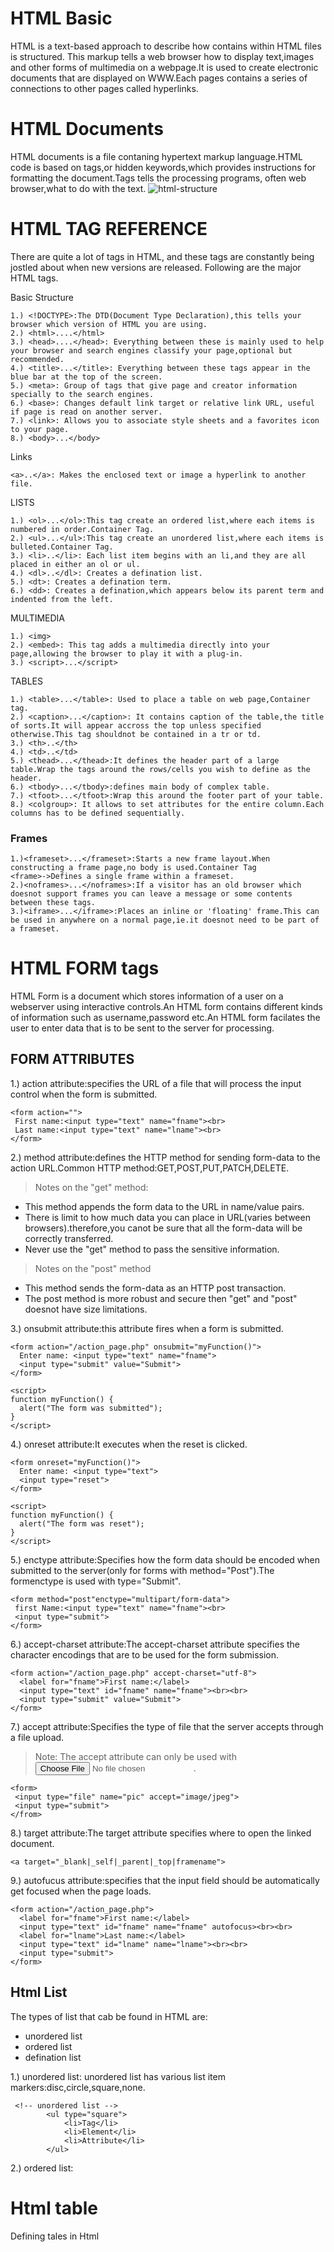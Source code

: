 # HTML Basic
HTML is a text-based approach to describe how contains within HTML files is structured. This markup tells a web
browser how to display text,images and other forms of multimedia on a webpage.It is used to create electronic documents that are displayed on WWW.Each pages contains a series of connections to other pages called hyperlinks.

# HTML Documents
HTML documents is a file contaning hypertext markup language.HTML code is based on tags,or hidden keywords,which provides instructions for formatting the document.Tags tells the processing programs, often web browser,what to do with the text.
![html-structure](/Html%20and%20Css/HTML_Structure.png)

# HTML TAG REFERENCE
There are quite a lot of tags in HTML, and these tags are constantly being jostled about when new versions are released. Following are the major HTML tags.

Basic Structure
```
1.) <!DOCTYPE>:The DTD(Document Type Declaration),this tells your browser which version of HTML you are using.
2.) <html>....</html>
3.) <head>....</head>: Everything between these is mainly used to help your browser and search engines classify your page,optional but recommended.
4.) <title>...</title>: Everything between these tags appear in the blue bar at the top of the screen.
5.) <meta>: Group of tags that give page and creator information specially to the search engines.
6.) <base>: Changes default link target or relative link URL, useful if page is read on another server.
7.) <link>: Allows you to associate style sheets and a favorites icon to your page.
8.) <body>...</body>
```
Links
```
<a>..</a>: Makes the enclosed text or image a hyperlink to another file.
```
LISTS
```
1.) <ol>...</ol>:This tag create an ordered list,where each items is numbered in order.Container Tag.
2.) <ul>...</ul>:This tag create an unordered list,where each items is bulleted.Container Tag.
3.) <li>..</li>: Each list item begins with an li,and they are all placed in either an ol or ul.
4.) <dl>..</dl>: Creates a defination list.
5.) <dt>: Creates a defination term.
6.) <dd>: Creates a defination,which appears below its parent term and indented from the left.
```
MULTIMEDIA
```
1.) <img>
2.) <embed>: This tag adds a multimedia directly into your page,allowing the browser to play it with a plug-in.
3.) <script>...</script>
```
TABLES
```
1.) <table>...</table>: Used to place a table on web page,Container tag.
2.) <caption>...</caption>: It contains caption of the table,the title of sorts.It will appear accross the top unless specified otherwise.This tag shouldnot be contained in a tr or td.
3.) <th>..</th>
4.) <td>..</td>
5.) <thead>...</thead>:It defines the header part of a large table.Wrap the tags around the rows/cells you wish to define as the header.
6.) <tbody>...</tbody>:defines main body of complex table.
7.) <tfoot>...</tfoot>:Wrap this around the footer part of your table.
8.) <colgroup>: It allows to set attributes for the entire column.Each columns has to be defined sequentially.
```

### Frames
```
1.)<frameset>...</frameset>:Starts a new frame layout.When constructing a frame page,no body is used.Container Tag
<frame>->Defines a single frame within a frameset.
2.)<noframes>...</noframes>:If a visitor has an old browser which doesnot support frames you can leave a message or some contents between these tags.
3.)<iframe>...</iframe>:Places an inline or 'floating' frame.This can be used in anywhere on a normal page,ie.it doesnot need to be part of a frameset.
```

# HTML FORM tags
HTML Form is a document which stores information of a user on a webserver using interactive controls.An HTML form contains different kinds of information such as username,password etc.An HTML form facilates the user to enter data that is to be sent to the server for processing.

## FORM ATTRIBUTES
1.) action attribute:specifies the URL of a file that will process the input control when the form is submitted.
```
<form action="">
 First name:<input type="text" name="fname"><br>
 Last name:<input type="text" name="lname"><br>
</form>
```

2.) method attribute:defines the HTTP method for sending form-data to the action URL.Common HTTP method:GET,POST,PUT,PATCH,DELETE.
> Notes on the "get" method:
- This method appends the form data to the URL in name/value pairs.
- There is limit to how much data you can place in URL(varies between browsers).therefore,you canot be sure that all the form-data will be correctly transferred.
- Never use the "get" method to pass the sensitive information.

> Notes on the "post" method
- This method sends the form-data as an HTTP post transaction.
- The post method is more robust and secure then "get" and "post" doesnot have size limitations.

3.) onsubmit attribute:this attribute fires when a form is submitted.
```
<form action="/action_page.php" onsubmit="myFunction()">
  Enter name: <input type="text" name="fname">
  <input type="submit" value="Submit">
</form>

<script>
function myFunction() {
  alert("The form was submitted");
}
</script>
```

4.) onreset attribute:It executes when the reset is clicked.
```
<form onreset="myFunction()">
  Enter name: <input type="text">
  <input type="reset">
</form>

<script>
function myFunction() {
  alert("The form was reset");
}
</script>
```

5.) enctype attribute:Specifies how the form data should be encoded when submitted to the server(only for forms with method="Post").The formenctype is used with type="Submit".
```
<form method="post"enctype="multipart/form-data">
 first Name:<input type="text" name="fname"><br>
 <input type="submit">
</form>
```

6.) accept-charset attribute:The accept-charset attribute specifies the character encodings that are to be used for the form submission.
```
<form action="/action_page.php" accept-charset="utf-8">
  <label for="fname">First name:</label>
  <input type="text" id="fname" name="fname"><br><br>
  <input type="submit" value="Submit">
</form>
```

7.) accept attribute:Specifies the type of file that the server accepts through a file upload.
> Note: The accept attribute can only be used with <input type="file">.
```
<form>
 <input type="file" name="pic" accept="image/jpeg">
 <input type="submit">
</from>
```

8.) target attribute:The target attribute specifies where to open the linked document.
```
<a target="_blank|_self|_parent|_top|framename">
```

9.) autofucus attribute:specifies that the input field should be automatically get focused when the page loads.
```
<form action="/action_page.php">
  <label for="fname">First name:</label>
  <input type="text" id="fname" name="fname" autofocus><br><br>
  <label for="lname">Last name:</label>
  <input type="text" id="lname" name="lname"><br><br>
  <input type="submit">
</form>
```

## Html List 
The types of list that cab be found in HTML are:
- unordered list
- ordered list 
- defination list

1.) unordered list: unordered list has various list item markers:disc,circle,square,none.
```
 <!-- unordered list -->
        <ul type="square">
            <li>Tag</li>
            <li>Element</li>
            <li>Attribute</li>
        </ul>
```

2.) ordered list:

# Html table
Defining tales in Html